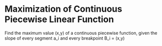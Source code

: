# Maximization of Continuous Piecewise Linear Function
 Find the maximum value (x,y) of a continuous piecewise function, given the slope of every segment a_i and every breakpoint B_i = (x,y)
